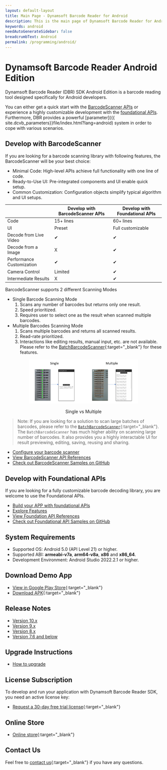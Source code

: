 ```yaml
---
layout: default-layout
title: Main Page - Dynamsoft Barcode Reader for Android
description: This is the main page of Dynamsoft Barcode Reader for Android SDK.
keywords: android
needAutoGenerateSidebar: false
breadcrumbText: Android
permalink: /programming/android/
---
```


# Dynamsoft Barcode Reader Android Edition

Dynamsoft Barcode Reader (DBR) SDK Android Edition is a barcode reading tool designed specifically for Android developers.

You can either get a quick start with the [BarcodeScanner APIs](api-reference/barcode-scanner/index.md) or experience a highly customizable development with the [foundational APIs](api-reference/index.md). Furthermore, DBR provides a powerful [parameter]({{ site.dcvb_parameters}}file/index.html?lang=android) system in order to cope with various scenarios.

## Develop with BarcodeScanner

If you are looking for a barcode scanning library with following features, the BarcodeScanner will be your best choice:

- Minimal Code: High-level APIs achieve full functionality with one line of code.
- Ready-to-Use UI: Pre-integrated components and UI enable quick setup.
- Common Customization: Configuration objects simplify typical algorithm and UI setups.

|    | Develop with BarcodeScanner APIs | Develop with Foundational APIs |
| -- | ------------------------------ | ------------------------------ |
| Code | 15+ lines | 60+ lines |
| UI | Preset | Full customizable |
| Decode from Live Video | ✔ | ✔ |
| Decode from a Image | X | ✔ |
| Performance Customization | ✔ | ✔ |
| Camera Control | Limited | ✔ |
| Intermediate Results | X | ✔ |

BarcodeScanner supports 2 different Scanning Modes

- Single Barcode Scanning Mode
  1. Scans any number of barcodes but returns only one result.
  2. Speed prioritized.
  3. Requires user to select one as the result when scanned multiple barcodes.
- Multiple Barcodes Scanning Mode
  1. Scans multiple barcodes and returns all scanned results.
  2. Read-rate prioritized.
  3. Interactions like editing results, manual input, etc. are not available. Please refer to the [BatchBarcodeScanner](https://www.dynamsoft.com/use-cases/batch-barcode-scanning/){:target="_blank"} for these features.

<div align="center">
    <p><img src="../assets/single-vs-multiple.png" width="70%" alt="barcode-scanner"></p>
    <p>Single vs Multiple</p>
</div>

> Note: If you are looking for a solution to scan large batches of barcodes, please refer to the [`BatchBarcodeScanner`](https://www.dynamsoft.com/use-cases/batch-barcode-scanning/){:target="_blank"}. The `BatchBarcodeScanner` has much higher ability on scanning large number of barcodes. It also provides you a highly interactable UI for result previewing, editing, saving, reusing and sharing.

- [Configure your barcode scanner](user-guide/configure-barcode-scanner.md)
- [View BarcodeScanner API References](./api-reference/barcode-scanner/index.md)
- [Check out BarcodeScanner Samples on GitHub](https://github.com/Dynamsoft/barcode-reader-mobile-samples/tree/main/android/BarcodeScannerAPISamples)

## Develop with Foundational APIs

If you are looking for a fully customizable barcode decoding library, you are welcome to use the Foundational APIs.

- [Build your APP with foundational APIs](foundational-guide.md)
- [Explore Features](user-guide/explore-features/index.md)
- [View Foundation API References](./api-reference/index.md)
- [Check out Foundational API Samples on GitHub](https://github.com/Dynamsoft/barcode-reader-mobile-samples/tree/main/android/FoundationalAPISamples)

## System Requirements

- Supported OS: Android 5.0 (API Level 21) or higher.
- Supported ABI: **armeabi-v7a**, **arm64-v8a**, **x86** and **x86_64**.
- Development Environment: Android Studio 2022.2.1 or higher.

## Download Demo App

- [View in Google Play Store](https://play.google.com/store/apps/details?id=com.dynamsoft.demo.dynamsoftbarcodereaderdemo&pli=1){:target="_blank"}
- [Download APK](https://download2.dynamsoft.com/dbr/android/DynamsoftBarcodeReaderDemoAndroid.apk){:target="_blank"}

## Release Notes

- [Version 10.x](release-notes/android-10.html)
- [Version 9.x](release-notes/android-9.html)
- [Version 8.x](release-notes/android-8.html)
- [Version 7.6 and below](release-notes/android-7.html)

## Upgrade Instructions

- [How to upgrade](upgrade.md)

## License Subscription

To develop and run your application with Dynamsoft Barcode Reader SDK, you need an active license key:

- [Request a 30-day free trial license](https://www.dynamsoft.com/customer/license/trialLicense?utm_source=docs&product=dbr&package=android){:target="_blank"}

## Online Store

- [Online store](https://www.dynamsoft.com/store/dynamsoft-barcode-reader/#mobile){:target="_blank"}

## Contact Us

Feel free to [contact us](https://www.dynamsoft.com/company/customer-service/#contact){:target="_blank"} if you have any questions.
